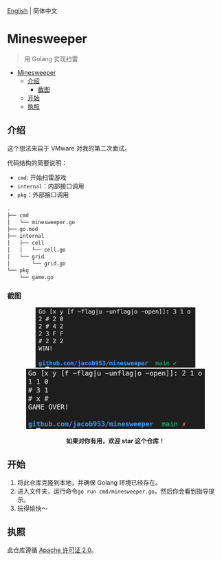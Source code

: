 [English](/README.md) | 简体中文

# Minesweeper
> 用 Golang 实现扫雷

- [Minesweeper](#minesweeper)
  - [介绍](#介绍)
    - [截图](#截图)
  - [开始](#开始)
  - [执照](#执照)

## 介绍

这个想法来自于 VMware 对我的第二次面试。

代码结构的简要说明：
  - `cmd`: 开始扫雷游戏
  - `internal`：内部接口调用
  - `pkg`：外部接口调用
```
.
├── cmd
│   └── minesweeper.go
├── go.mod
├── internal
│   ├── cell
│   │   └── cell.go
│   └── grid
│       └── grid.go
└── pkg
    └── game.go
```

### 截图

<div align="center">
  <img src="WIN.png" alt="WIN!" height="140px"\>
  <img src="OVER.png" alt="GAME OVER!" height="140px"\>
</div>

<p align="center"><b>如果对你有用，欢迎 star 这个仓库！</b></p>

## 开始

1. 将此仓库克隆到本地，并确保 Golang 环境已经存在。
2. 进入文件夹，运行命令`go run cmd/minesweeper.go`，然后你会看到指导提示。
3. 玩得愉快～

## 执照

此仓库遵循 [Apache 许可证 2.0](/LICENSE)。

